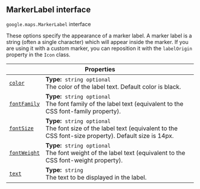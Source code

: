 
<devsite-heading text=" MarkerLabel interface" for="MarkerLabel" level="h2" link="" toc="" back-to-top=""><h2 id="MarkerLabel" is-upgraded="">MarkerLabel interface</h2></devsite-heading>
<p>
<code translate="no" dir="ltr"><span itemprop="path">google.maps</span>.<span itemprop="name">MarkerLabel</span></code>
interface
</p>
<p>These options specify the appearance of a marker label. A marker label is a string (often a single character) which will appear inside the marker. If you are using it with a custom marker, you can reposition it with the <code translate="no" dir="ltr">labelOrigin</code> property in the <code translate="no" dir="ltr">Icon</code> class.</p>
<div class="devsite-table-wrapper"><table class="properties responsive" summary="interface MarkerLabel - Properties">
<thead>
<tr><th colspan="2">Properties</th>
</tr></thead>
<tbody>
<tr id="MarkerLabel.color">
<td itemprop="property"><code translate="no" dir="ltr"><a class="secret-link" href="#MarkerLabel.color"><span>color</span></a></code></td>
<td><div><strong>Type:</strong>&nbsp; <code translate="no" dir="ltr">string <span class="optional-type-annotation">optional</span></code></div>
<div class="desc">The color of the label text. Default color is black.</div></td>
</tr>
<tr id="MarkerLabel.fontFamily">
<td itemprop="property"><code translate="no" dir="ltr"><a class="secret-link" href="#MarkerLabel.fontFamily"><span>fontFamily</span></a></code></td>
<td><div><strong>Type:</strong>&nbsp; <code translate="no" dir="ltr">string <span class="optional-type-annotation">optional</span></code></div>
<div class="desc">The font family of the label text (equivalent to the CSS font-family property).</div></td>
</tr>
<tr id="MarkerLabel.fontSize">
<td itemprop="property"><code translate="no" dir="ltr"><a class="secret-link" href="#MarkerLabel.fontSize"><span>fontSize</span></a></code></td>
<td><div><strong>Type:</strong>&nbsp; <code translate="no" dir="ltr">string <span class="optional-type-annotation">optional</span></code></div>
<div class="desc">The font size of the label text (equivalent to the CSS font-size property). Default size is 14px.</div></td>
</tr>
<tr id="MarkerLabel.fontWeight">
<td itemprop="property"><code translate="no" dir="ltr"><a class="secret-link" href="#MarkerLabel.fontWeight"><span>fontWeight</span></a></code></td>
<td><div><strong>Type:</strong>&nbsp; <code translate="no" dir="ltr">string <span class="optional-type-annotation">optional</span></code></div>
<div class="desc">The font weight of the label text (equivalent to the CSS font-weight property).</div></td>
</tr>
<tr id="MarkerLabel.text">
<td itemprop="property"><code translate="no" dir="ltr"><a class="secret-link" href="#MarkerLabel.text"><span>text</span></a></code></td>
<td><div><strong>Type:</strong>&nbsp; <code translate="no" dir="ltr">string</code></div>
<div class="desc">The text to be displayed in the label.</div></td>
</tr>
</tbody>
</table></div>
<script src="replace_links.js"></script>
